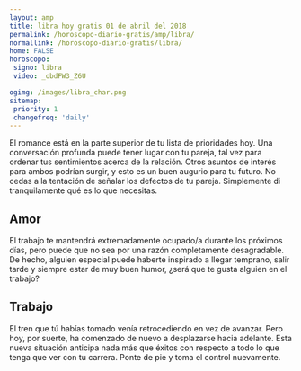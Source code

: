 ```yaml
---
layout: amp
title: libra hoy gratis 01 de abril del 2018 
permalink: /horoscopo-diario-gratis/amp/libra/
normallink: /horoscopo-diario-gratis/libra/
home: FALSE
horoscopo:
 signo: libra
 video: _obdFW3_Z6U

ogimg: /images/libra_char.png
sitemap:
 priority: 1
 changefreq: 'daily'
---
```



El romance está en la parte superior de tu lista de prioridades hoy. Una conversación profunda puede tener lugar con tu pareja, tal vez para ordenar tus sentimientos acerca de la relación. Otros asuntos de interés para ambos podrían surgir, y esto es un buen augurio para tu futuro. No cedas a la tentación de señalar los defectos de tu pareja. Simplemente di tranquilamente qué es lo que necesitas.

## Amor

El trabajo te mantendrá extremadamente ocupado/a durante los próximos días, pero puede que no sea por una razón completamente desagradable. De hecho, alguien especial puede haberte inspirado a llegar temprano, salir tarde y siempre estar de muy buen humor, ¿será que te gusta alguien en el trabajo?

## Trabajo

El tren que tú habías tomado venía retrocediendo en vez de avanzar. Pero hoy, por suerte, ha comenzado de nuevo a desplazarse hacia adelante. Esta nueva situación anticipa nada más que éxitos con respecto a todo lo que tenga que ver con tu carrera. Ponte de pie y toma el control nuevamente.